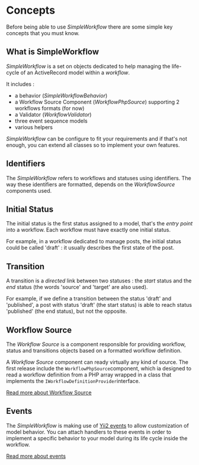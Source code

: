 # Concepts

Before being able to use *SimpleWorkflow* there are some simple key concepts that you must know.

## What is SimpleWorkflow

*SimpleWorkflow* is a set on objects dedicated to help managing the life-cycle of an ActiveRecord
model within a *workflow*.

It includes :

- a behavior (*SimpleWorkflowBehavior*)
- a Workflow Source Component (*WorkflowPhpSource*) supporting 2 workflows formats (for now)
- a Validator (*WorkflowValidator*)
- three event sequence models
- various helpers 

*SimpleWorkflow* can be configure to fit your requirements and if that's not enough, you can extend all classes so to
implement your own features.

## Identifiers

The *SimpleWorkflow* refers to workflows and statuses using identifiers. The way these identifiers are formatted, depends 
on the *WorkflowSource* components used. 

## Initial Status

The initial status is the first status assigned to a model, that's the *entry point* into a workflow. Each
workflow must have exactly one initial status.

For example, in a workflow dedicated to manage posts, the initial status could be called 'draft' : it usually
describes the first state of the post. 


## Transition

A transition is a *directed* link between two statuses : the *start* status and the *end* status (the words
'source' and 'target' are also used).

For example, if we define a transition between the status 'draft' and 'published', a post with status 'draft' (the start status) is able to
reach status 'published' (the end status), but not the opposite.

## Workflow Source

The *Workflow Source* is a component responsible for providing workflow, status and transitions objects based on a formatted workflow definition.

A *Workflow Source* component can ready virtually any kind of source. The first release include the `WorkflowPhpSource`component, which
ia designed to read a workflow definition from a PHP array wrapped in a class that implements the `IWorkflowDefinitionProvider`interface.

[Read more about Workflow Source](workflow-source.md)

## Events

The *SimpleWorkflow* is making use of [Yii2 events](http://www.yiiframework.com/doc-2.0/guide-concept-events.html) to allow customization
of model behavior. You can attach handlers to these events in order to implement a specific behavior to your model during its life cycle 
inside the workflow.

[Read more about events](events.md)



  

